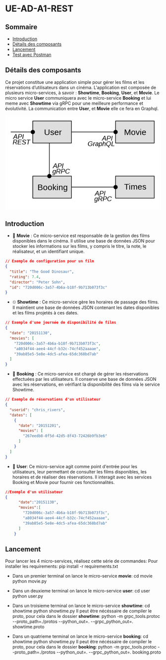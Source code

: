 # UE-AD-A1-REST

## Sommaire
- [Introduction](#introduction)
- [Détails des composants](#details-des-composants)
- [Lancement](#lancement)
- [Test avec Postman](#test-avec-postman)

## Détails des composants <a name="introduction" />
Ce projet constitue une application simple pour gérer les films et les réservations d’utilisateurs dans un cinéma. L'application est composée de plusieurs micro-services, à savoir : **Showtime**, **Booking**, **User**, et **Movie**. Le micro service **User** communiquera avec le micro-service **Booking** et lui meme avec **Showtime** via gRPC pour une meilleure performance et évolutivité. La communication entre **User**, et **Movie** elle ce fera en Graphql.

<img src="/conception.png" alt="Diagramme  conceptuel de la solution"/>

## Introduction <a name="details-des-composants" />
- 🎥 **Movie** : Ce micro-service est responsable de la gestion des films disponibles dans le cinéma. Il utilise une base de données JSON pour stocker les informations sur les films, y compris le titre, la note, le réalisateur, et un identifiant unique.
```json
// Exemple de configuration pour un film
{
  "title": "The Good Dinosaur",
  "rating": 7.4,
  "director": "Peter Sohn",
  "id": "720d006c-3a57-4b6a-b18f-9b713b073f3c"
}
```
- ⏲ **Showtime** : Ce micro-service gère les horaires de passage des films. Il maintient une base de données JSON contenant les dates disponibles et les films projetés à ces dates.
```json
// Exemple d'une journée de disponibilité de films
{
  "date": "20151130",
  "movies": [
    "720d006c-3a57-4b6a-b18f-9b713b073f3c",
    "a8034f44-aee4-44cf-b32c-74cf452aaaae",
    "39ab85e5-5e8e-4dc5-afea-65dc368bd7ab"
  ]
}
```

- 📖 **Booking** : Ce micro-service est chargé de gérer les réservations effectuées par les utilisateurs. Il conserve une base de données JSON avec les réservations, en vérifiant la disponibilité des films via le service Showtime.
```json
// Exemple de réservations d'un utilisateur
{
  "userid": "chris_rivers",
  "dates": [
    {
      "date": "20151201",
      "movies": [
        "267eedb8-0f5d-42d5-8f43-72426b9fb3e6"
      ]
    }
  ]
}
```

- 👥 **User**: Ce micro-service agit comme point d'entrée pour les utilisateurs, leur permettant de consulter les films disponibles, les horaires et de réaliser des réservations. Il interagit avec les services Booking et Movie pour fournir ces fonctionnalités.
```json
//Exemple d'un utilisateur
{
      "date":"20151130",
      "movies":[
        "720d006c-3a57-4b6a-b18f-9b713b073f3c",
        "a8034f44-aee4-44cf-b32c-74cf452aaaae",
        "39ab85e5-5e8e-4dc5-afea-65dc368bd7ab"
      ]
    }
```
## Lancement <a name="Lancement" />
Pour lancer les 4 micro-services, réalisez cette série de commandes:
Pour installer les requirements:
pip install -r requirements.txt
- Dans un premier terminal on lance le micro-service **movie**:
cd movie
python movie.py

- Dans un deuxieme terminal on lance le micro-service **user**:
cd user
python user.py

- Dans un troisieme terminal on lance le micro-service **showtime**:
cd showtime
python showtime.py
Il peut être nécéssaire de compiler le proto, pour cela dans le dossier **showtime**:
python -m grpc_tools.protoc --proto_path=./protos --python_out=. --grpc_python_out=. showtime.proto

- Dans un quatrieme terminal on lance le micro-service **booking**:
cd showtime
python showtime.py
Il peut être nécéssaire de compiler le proto, pour cela dans le dossier **booking**:
python -m grpc_tools.protoc --proto_path=./protos --python_out=. --grpc_python_out=. booking.proto
